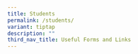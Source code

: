 ```yaml
---
title: Students
permalink: /students/
variant: tiptap
description: ""
third_nav_title: Useful Forms and Links
---
```

